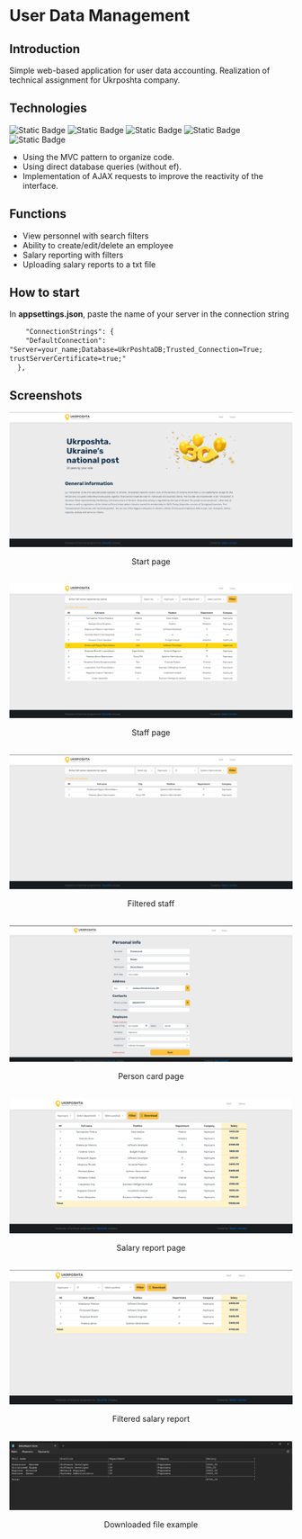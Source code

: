 # User Data Management
## Introduction
Simple web-based application for user data accounting. Realization of technical assignment for Ukrposhta company.

## Technologies
![Static Badge](https://img.shields.io/badge/ASP-badge?style=for-the-badge&logo=ASP&color=%23292929)
![Static Badge](https://img.shields.io/badge/.NET%20CORE%208-badge?style=for-the-badge&logo=.NET&color=%23292929)
![Static Badge](https://img.shields.io/badge/MVC-badge?style=for-the-badge&color=%23292929)
![Static Badge](https://img.shields.io/badge/SQL-badge?style=for-the-badge&logo=sql%20server&color=%23292929)
![Static Badge](https://img.shields.io/badge/AJAX-badge?style=for-the-badge&color=%23292929)


- Using the MVC pattern to organize code.
- Using direct database queries (without ef).
- Implementation of AJAX requests to improve the reactivity of the interface.

## Functions

- View personnel with search filters
- Ability to create/edit/delete an employee
- Salary reporting with filters
- Uploading salary reports to a txt file

## How to start

In **appsettings.json**, paste the name of your server in the connection string
```
    "ConnectionStrings": {
    "DefaultConnection": "Server=your_name;Database=UkrPoshtaDB;Trusted_Connection=True; trustServerCertificate=true;"
  },
```

## Screenshots

<div align="center">
  <img src="/Screenshots/Start.png"/>
  <p>Start page</p>
  <br/>
</div>

<div align="center">
  <img src="/Screenshots/Staff.png"/>
  <p>Staff page</p>
  <br/>
</div>

<div align="center">
  <img src="/Screenshots/StaffWithFilters.png"/>
  <p>Filtered staff</p>
  <br/>
</div>

<div align="center">
  <img src="/Screenshots/PersonCard.png"/>
  <p>Person card page</p>
  <br/>
</div>

<div align="center">
  <img src="/Screenshots/Salary.png"/>
  <p>Salary report page</p>
  <br/>
</div>

<div align="center">
  <img src="/Screenshots/SalaryWithFilters.png"/>
  <p>Filtered salary report</p>
  <br/>
</div>

<div align="center">
  <img src="/Screenshots/SalaryFile.png"/>
  <p>Downloaded file example</p>
  <br/>
</div>
